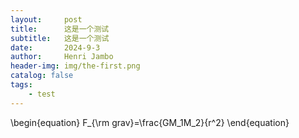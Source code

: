 ```yaml
---
layout:     post
title:      这是一个测试
subtitle:   这是一个测试
date:       2024-9-3
author:     Henri Jambo
header-img: img/the-first.png
catalog: false
tags:
    - test
---
```



\begin{equation}
F_{\rm grav}=\frac{GM_1M_2}{r^2}
\end{equation}
